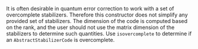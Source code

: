 
It is often desirable in quantum error correction to work with a set of
overcomplete stabilizers. Therefore this constructor does not simplify any
provided set of stabilizers. The dimension of the code is computed based on the
rank, and the user should not use the matrix dimension of the stabilizers to
determine such quantities. Use `isovercomplete` to determine if an
`AbstractStabilizerCode` is overcomplete.

```@contents
```
